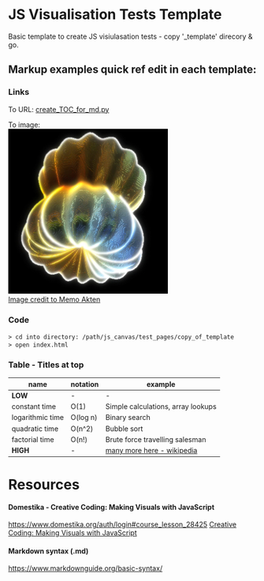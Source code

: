 # JS Visualisation Tests Template
Basic template to create JS visiulasation tests - copy '_template' direcory & go.  
  
## Markup examples quick ref edit in each template:
  
### Links
To URL:
[create_TOC_for_md.py](https://github.com/UnacceptableBehaviour/movie_picker/blob/master/create_TOC_for_md.py) 
  
To image:  
![Amoeba Dance](https://github.com/UnacceptableBehaviour/js_canvas/blob/master/test_pages/_template/amoeba-dance.png)  
[Image credit to Memo Akten](http://www.memo.tv/works/amoeba-dance/)  
  
### Code
```
> cd into directory: /path/js_canvas/test_pages/copy_of_template
> open index.html
```

### Table - Titles at top
  
name | notation | example
| - | - | - | 
**LOW** | - | -
constant time		| O(1)						| Simple calculations, array lookups
logarithmic time		| O(log n)					| Binary search
quadratic time		| O(n^2)						| Bubble sort
factorial time		| O(n!)						| Brute force travelling salesman
**HIGH**  | - | [many more here - wikipedia](https://en.wikipedia.org/wiki/Time_complexity#Table_of_common_time_complexities)





# Resources
#### Domestika - Creative Coding: Making Visuals with JavaScript
https://www.domestika.org/auth/login#course_lesson_28425
[Creative Coding: Making Visuals with JavaScript](https://www.domestika.org/auth/login#course_lesson_28425)

#### Markdown syntax (.md)
https://www.markdownguide.org/basic-syntax/
